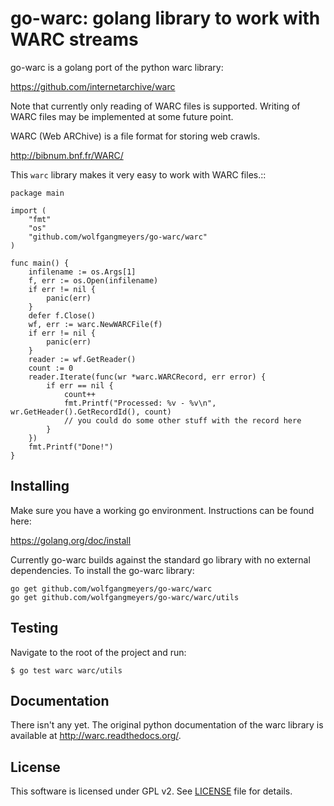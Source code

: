 go-warc: golang library to work with WARC streams
=================================================

go-warc is a golang port of the python warc library:

https://github.com/internetarchive/warc

Note that currently only reading of WARC files is supported. Writing
of WARC files may be implemented at some future point.

WARC (Web ARChive) is a file format for storing web crawls.

http://bibnum.bnf.fr/WARC/ 

This `warc` library makes it very easy to work with WARC files.::

    package main
    
    import (
        "fmt"
        "os"
        "github.com/wolfgangmeyers/go-warc/warc"
    )
    
    func main() {
        infilename := os.Args[1]
        f, err := os.Open(infilename)
        if err != nil {
            panic(err)
        }
        defer f.Close()
        wf, err := warc.NewWARCFile(f)
        if err != nil {
            panic(err)
        }
        reader := wf.GetReader()
        count := 0
        reader.Iterate(func(wr *warc.WARCRecord, err error) {
            if err == nil {
                count++
                fmt.Printf("Processed: %v - %v\n", wr.GetHeader().GetRecordId(), count)
                // you could do some other stuff with the record here
            }
        })
        fmt.Printf("Done!")
    }

Installing
--------
Make sure you have a working go environment. Instructions can be found here:

https://golang.org/doc/install

Currently go-warc builds against the standard go library with no external dependencies. To install the
go-warc library:

    go get github.com/wolfgangmeyers/go-warc/warc
    go get github.com/wolfgangmeyers/go-warc/warc/utils

Testing
-------
Navigate to the root of the project and run:

    $ go test warc warc/utils

Documentation
-------------

There isn't any yet. The original python
documentation of the warc library is available at http://warc.readthedocs.org/.
    
License
-------

This software is licensed under GPL v2. See [LICENSE](LICENSE.txt) file for details.
